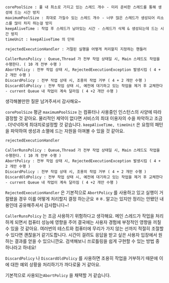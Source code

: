 
```
corePoolSize : 풀 내 최소로 가지고 있는 스레드 개수 - 미리 준비한 스레드를 통해 생성에 드는 시간 방지
maximumPoolSize : 최대로 가질수 있는 스레드 개수 - 너무 많은 스레드가 생성되어 리소스를 많이 차지 하는걸 방지
keepAliveTime : 작업 후 스레드가 남아있는 시간 - 스레드가 삭제 & 생성되는데 드는 시간 방지
timeUnit : keepAliveTime 의 단위

rejectedExecutionHandler : 거절된 실행을 어떻게 처리할지 지정하는 핸들러

CallerRunsPolicy : Queue,Thread 가 전부 작업 상태일 시, Main 스레드도 작업을 수행한다. ( 10 개 전부 수행 )
AbortPolicy : 전부 작업 상태 시, RejectedExecutionException 발생시킴 ( 4 + 2 개만 수행 )
DiscardPolicy : 전부 작업 상태 시, 조용히 작업 거부 ( 4 + 2 개만 수행 )
DiscardOldPolicy : 전부 작업 상태 시, 예전에 대기하고 있는 작업을 제거 후 교체한다 - current Queue 내 작업이 계속 달라짐 ( 4 +2 개만 수행 )
```

생각해볼만한 질문 남겨주셔서 감사해요~



`corePoolSize` 평균
`maximumPoolSize` 는 컴퓨터나 사용중인 인스턴스의 사양에 따라 결정할 것 같아요. 물리적인 제약이 없다면 서비스의 최대 이용자의 수을 파악하고 조금 . 더넉넉하게 최대치로설정할 것 같습니다. 
`keepAliveTime, timeUnit` 은 요청의 패턴을 파악하여 생성과 소멸에 드는 자원을 아껴볼 수 있을 것 같아요.


```
rejectedExecutionHandler
```

```
CallerRunsPolicy : Queue,Thread 가 전부 작업 상태일 시, Main 스레드도 작업을 수행한다. ( 10 개 전부 수행 )
AbortPolicy : 전부 작업 상태 시, RejectedExecutionException 발생시킴 ( 4 + 2 개만 수행 )
DiscardPolicy : 전부 작업 상태 시, 조용히 작업 거부 ( 4 + 2 개만 수행 )
DiscardOldPolicy : 전부 작업 상태 시, 예전에 대기하고 있는 작업을 제거 후 교체한다 - current Queue 내 작업이 계속 달라짐 ( 4 +2 개만 수행 )
```




`RejectedExecutionHandler` 은 기본적으로 `AbortPolicy` 를 사용하고 있고  실행이 거절됐을 경우 이를 어떻게 처리할지 결정 하는군요 ㅎㅎ. 알고는 있지만 정리는 안됐던 내용인데 공유해주셔서 감사합니다~!

`CallerRunsPolicy` 는 조금  사용하기 위험하다고 생각해요. 메인 스레드가 작업을 처리하게 되면서 컴퓨터 성능에 영향을 주어 결국에는 사용자 경험에 부정적인 영향을 끼칠 수 있을 것 같아요. 여러번의 테스트와 컴퓨터에 무리가 가지 않는 선까지 적절히 조절할 수 있다면 괜찮을거 같기도합니다.  시간이 걸려도 응답을 받고 싶은 사용자 입장에서 원하는 결과를 얻을 수 있으니깐요. 검색해보니 쓰로틀링을 쉽게 구현할 수 있는 방법 중 하나라고 하네요!

`DiscardPolicy` 나 `DiscardOldPolicy` 를 사용하면 조용히 작업을 거부하기 때문에 이에 대한 예외 상황을 처리하기가 까다로울 거 같아요. 

기본적으로 사용되는`AbortPolicy` 을 채택할 거 같습니다.